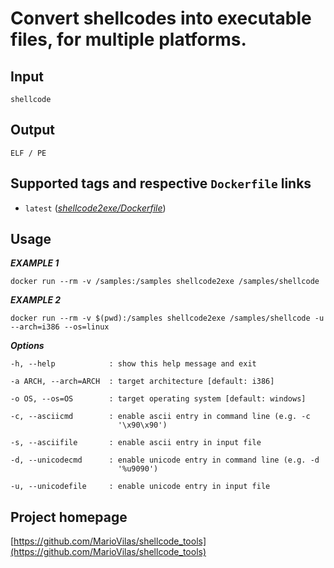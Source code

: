 # Convert shellcodes into executable files, for multiple platforms.

## Input

```
shellcode
```

## Output

```
ELF / PE
```

## Supported tags and respective `Dockerfile` links

* `latest` ([*shellcode2exe/Dockerfile*](https://gitlab.com/CinCan/dockerfiles/blob/master/shellcode2exe/Dockerfile))


## Usage

***EXAMPLE 1***

```
docker run --rm -v /samples:/samples shellcode2exe /samples/shellcode
```

***EXAMPLE 2***

```
docker run --rm -v $(pwd):/samples shellcode2exe /samples/shellcode -u --arch=i386 --os=linux
```


***Options***
```
-h, --help            : show this help message and exit  

-a ARCH, --arch=ARCH  : target architecture [default: i386]  

-o OS, --os=OS        : target operating system [default: windows]

-c, --asciicmd        : enable ascii entry in command line (e.g. -c
                        '\x90\x90')  

-s, --asciifile       : enable ascii entry in input file  

-d, --unicodecmd      : enable unicode entry in command line (e.g. -d  
                        '%u9090')  

-u, --unicodefile     : enable unicode entry in input file  

```

## Project homepage

[https://github.com/MarioVilas/shellcode_tools](https://github.com/MarioVilas/shellcode_tools)
